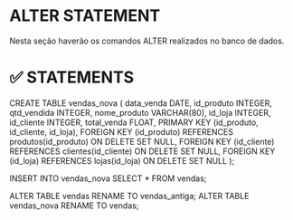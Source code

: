 # ALTER STATEMENT

Nesta seção haverão os comandos ALTER realizados no banco de dados.

# ✅ STATEMENTS

CREATE TABLE vendas_nova (
    data_venda DATE,
    id_produto INTEGER,
    qtd_vendida INTEGER,
    nome_produto VARCHAR(80),
    id_loja INTEGER,
    id_cliente INTEGER,
    total_venda FLOAT,
    PRIMARY KEY (id_produto, id_cliente, id_loja),
    FOREIGN KEY (id_produto) REFERENCES produtos(id_produto) ON DELETE SET NULL,
    FOREIGN KEY (id_cliente) REFERENCES clientes(id_cliente) ON DELETE SET NULL,
    FOREIGN KEY (id_loja) REFERENCES lojas(id_loja) ON DELETE SET NULL
);

INSERT INTO vendas_nova SELECT * FROM vendas;

ALTER TABLE vendas RENAME TO vendas_antiga;
ALTER TABLE vendas_nova RENAME TO vendas;

